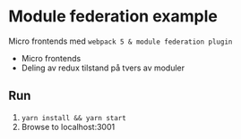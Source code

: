 # Module federation example

Micro frontends med `webpack 5 & module federation plugin`
- Micro frontends
- Deling av redux tilstand på tvers av moduler

## Run

1. `yarn install && yarn start`
2. Browse to localhost:3001
